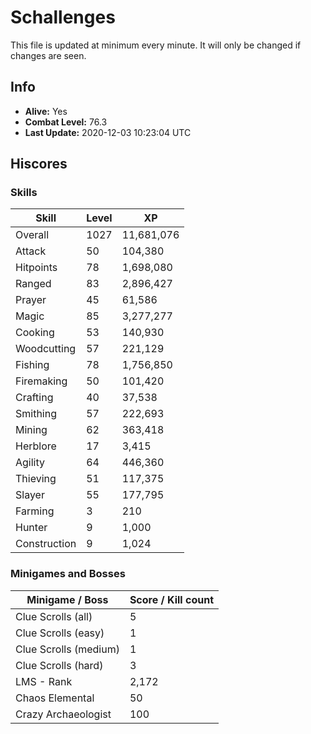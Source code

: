 # Schallenges

This file is updated at minimum every minute. It will only be changed if changes are seen.

## Info

 - **Alive:** Yes
 - **Combat Level:** 76.3
 - **Last Update:** 2020-12-03 10:23:04 UTC

## Hiscores

### Skills

| Skill | Level | XP |
|--|--|--|
| Overall | 1027 | 11,681,076 |
| Attack | 50 | 104,380 |
| Hitpoints | 78 | 1,698,080 |
| Ranged | 83 | 2,896,427 |
| Prayer | 45 | 61,586 |
| Magic | 85 | 3,277,277 |
| Cooking | 53 | 140,930 |
| Woodcutting | 57 | 221,129 |
| Fishing | 78 | 1,756,850 |
| Firemaking | 50 | 101,420 |
| Crafting | 40 | 37,538 |
| Smithing | 57 | 222,693 |
| Mining | 62 | 363,418 |
| Herblore | 17 | 3,415 |
| Agility | 64 | 446,360 |
| Thieving | 51 | 117,375 |
| Slayer | 55 | 177,795 |
| Farming | 3 | 210 |
| Hunter | 9 | 1,000 |
| Construction | 9 | 1,024 |

### Minigames and Bosses

| Minigame / Boss | Score / Kill count |
|--|--|
| Clue Scrolls (all) | 5 |
| Clue Scrolls (easy) | 1 |
| Clue Scrolls (medium) | 1 |
| Clue Scrolls (hard) | 3 |
| LMS - Rank | 2,172 |
| Chaos Elemental | 50 |
| Crazy Archaeologist | 100 |
